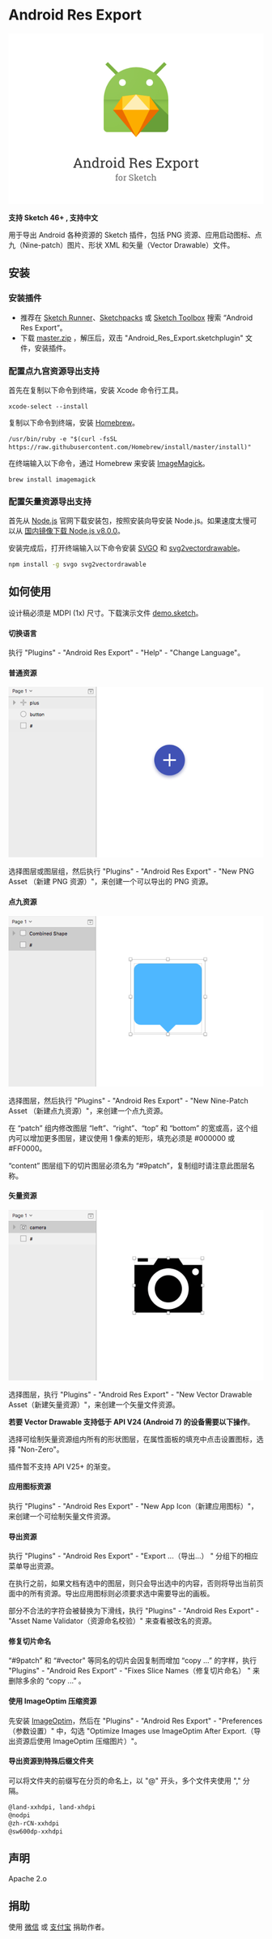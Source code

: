 # Android Res Export

![](https://github.com/Ashung/Android_Res_Export/blob/develop/img/android_res_export.png?raw=true)

**支持 Sketch 46+ , 支持中文**

用于导出 Android 各种资源的 Sketch 插件，包括 PNG 资源、应用启动图标、点九（Nine-patch）图片、形状 XML 和矢量（Vector Drawable）文件。

## 安装

### 安装插件

- 推荐在 [Sketch Runner](http://sketchrunner.com/)、[Sketchpacks](https://sketchpacks.com/) 或 [Sketch Toolbox](http://sketchtoolbox.com/) 搜索 “Android Res Export”。
- 下载 [master.zip](https://github.com/Ashung/Android_Res_Export/archive/master.zip) ，解压后，双击 "Android_Res_Export.sketchplugin" 文件，安装插件。

### 配置点九宫资源导出支持

首先在复制以下命令到终端，安装 Xcode 命令行工具。

```shell
xcode-select --install
```

复制以下命令到终端，安装 [Homebrew](http://brew.sh/index_zh-cn.html)。

```shell
/usr/bin/ruby -e "$(curl -fsSL https://raw.githubusercontent.com/Homebrew/install/master/install)"
```

在终端输入以下命令，通过 Homebrew 来安装 [ImageMagick](http://www.imagemagick.org/script/index.php)。

```shell
brew install imagemagick
```

### 配置矢量资源导出支持

首先从 [Node.js](https://nodejs.org/en/) 官网下载安装包，按照安装向导安装 Node.js。如果速度太慢可以从 [国内镜像下载 Node.js v8.0.0](https://npm.taobao.org/mirrors/node/v8.0.0/node-v8.0.0.pkg)。

安装完成后，打开终端输入以下命令安装 [SVGO](https://github.com/svg/svgo) 和 [svg2vectordrawable](https://github.com/Ashung/svg2vectordrawable)。

```bash
npm install -g svgo svg2vectordrawable
```

## 如何使用

设计稿必须是 MDPI (1x) 尺寸。下载演示文件 [demo.sketch](https://github.com/Ashung/Android_Res_Export/blob/develop/demo.sketch)。

#### 切换语言

执行 "Plugins" - "Android Res Export" - "Help" - "Change Language"。

#### 普通资源

![](https://github.com/Ashung/Android_Res_Export/blob/develop/img/android_res_export_1.gif?raw=true)

选择图层或图层组，然后执行 "Plugins" - "Android Res Export" - "New PNG Asset （新建 PNG 资源）"，来创建一个可以导出的 PNG 资源。

#### 点九资源

![](https://github.com/Ashung/Android_Res_Export/blob/develop/img/android_res_export_2.gif?raw=true)

选择图层，然后执行 "Plugins" - "Android Res Export" - "New Nine-Patch Asset （新建点九资源）"，来创建一个点九资源。

在 “patch” 组内修改图层 “left”、“right”、“top” 和 “bottom” 的宽或高，这个组内可以增加更多图层，建议使用 1 像素的矩形，填充必须是 #000000 或 #FF0000。

“content” 图层组下的切片图层必须名为 “#9patch”，复制组时请注意此图层名称。

#### 矢量资源

![](https://github.com/Ashung/Android_Res_Export/blob/develop/img/android_res_export_3.gif?raw=true)

选择图层，执行 "Plugins" - "Android Res Export" - "New Vector Drawable Asset（新建矢量资源）"，来创建一个矢量文件资源。

**若要 Vector Drawable 支持低于 API V24 (Android 7) 的设备需要以下操作**。

选择可绘制矢量资源组内所有的形状图层，在属性面板的填充中点击设置图标，选择 "Non-Zero"。

插件暂不支持 API V25+ 的渐变。

#### 应用图标资源

执行 "Plugins" - "Android Res Export" - "New App Icon（新建应用图标）"，来创建一个可绘制矢量文件资源。

#### 导出资源

执行 "Plugins" - "Android Res Export" - "Export ...（导出...） " 分组下的相应菜单导出资源。

在执行之前，如果文档有选中的图层，则只会导出选中的内容，否则将导出当前页面中的所有资源。导出应用图标则必须要求选中需要导出的画板。

部分不合法的字符会被替换为下滑线，执行 "Plugins" - "Android Res Export" - "Asset Name Validator（资源命名校验）" 来查看被改名的资源。

#### 修复切片命名

“#9patch” 和 “#vector" 等同名的切片会因复制而增加 “copy ...” 的字样，执行 "Plugins" - "Android Res Export" - "Fixes Slice Names（修复切片命名） " 来删除多余的 “copy ...” 。

#### 使用 ImageOptim 压缩资源

先安装 [ImageOptim](https://imageoptim.com/mac)，然后在 "Plugins" - "Android Res Export" - "Preferences（参数设置）" 中，勾选 "Optimize Images use ImageOptim After Export.（导出资源后使用 ImageOptim 压缩图片）"。

#### 导出资源到特殊后缀文件夹

可以将文件夹的前缀写在分页的命名上，以 "@" 开头，多个文件夹使用 "," 分隔。

```
@land-xxhdpi, land-xhdpi
@nodpi
@zh-rCN-xxhdpi
@sw600dp-xxhdpi
```

## 声明

Apache 2.o

## 捐助

使用 [微信](http://ashung.github.io/donate.html) 或 [支付宝](http://ashung.github.io/donate.html) 捐助作者。
